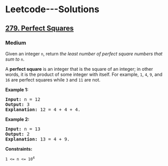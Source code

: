# Leetcode---Solutions

<h2><a href="https://leetcode.com/problems/perfect-squares/description/" rel="nofollow">279. Perfect Squares</a></h2><h3>Medium</h3><p>Given an integer <code>n</code>, return <em>the least number of perfect square numbers that sum to</em> <code>n</code>.</p>
<p>A <strong>perfect square</strong> is an integer that is the square of an integer; in other words, it is the product of some integer with itself. For example, <code>1</code>, <code>4</code>, <code>9</code>, and <code>16</code> are perfect squares while <code>3</code> and <code>11</code> are not.</p>

<p><strong class="example">Example 1:</strong></p>
<pre><strong>Input:</strong> n = 12
<strong>Output:</strong> 3
<strong>Explanation:</strong> 12 = 4 + 4 + 4.
</pre>
<p><strong class="example">Example 2:</strong></p>
<pre><strong>Input:</strong> n = 13
<strong>Output:</strong> 2
<strong>Explanation:</strong> 13 = 4 + 9.
</pre>
<p><strong>Constraints:</strong></p>
<code>1 &lt;= n &lt;= 10<sup>4</sup></code>
